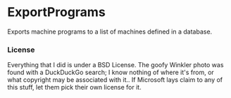 # ExportPrograms
Exports machine programs to a list of machines defined in a database.

### License
Everything that I did is under a BSD License. The goofy Winkler photo was found
with a DuckDuckGo search; I know nothing of where it's from, or what copyright
may be associated with it.. If Microsoft lays claim to any of this stuff, let
them pick their own license for it.
